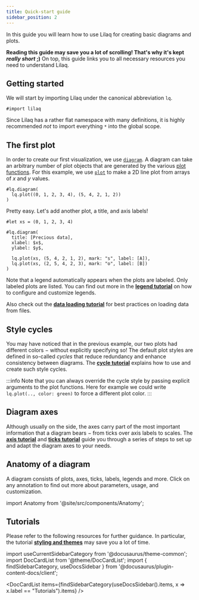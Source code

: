```yaml
---
title: Quick-start guide
sidebar_position: 2
---
```


In this guide you will learn how to use Lilaq for creating basic diagrams and plots. 

**Reading this guide may save you a lot of scrolling! That's why it's kept _really short_ ;)**
On top, this guide links you to all necessary resources you need to understand Lilaq. 


## Getting started

We will start by importing Lilaq under the canonical abbreviation `lq`.
```typ
#import lilaq
```
Since Lilaq has a rather flat namespace with many definitions, it is highly recommended *not* to import everything `*` into the global scope. 




## The first plot

In order to create our first visualization, we use [`diagram`](./reference/diagram). A diagram can take an arbitrary number of plot objects that are generated by the various [plot functions](./plot-types). For this example, we use [`plot`](./reference/plot) to make a 2D line plot from arrays of $x$ and $y$ values. 

```typ example
#lq.diagram(
  lq.plot((0, 1, 2, 3, 4), (5, 4, 2, 1, 2))
)
```
Pretty easy. Let's add another plot, a title, and axis labels!
```typ example
#let xs = (0, 1, 2, 3, 4)

#lq.diagram(
  title: [Precious data],
  xlabel: $x$, 
  ylabel: $y$,

  lq.plot(xs, (5, 4, 2, 1, 2), mark: "s", label: [A]),
  lq.plot(xs, (2, 5, 4, 2, 3), mark: "o", label: [B])
)
```
Note that a legend automatically appears when the plots are labeled. Only labeled plots are listed. You can find out more in the [**legend tutorial**](./tutorials/legend) on how to configure and customize legends. 

Also check out the [**data loading tutorial**](./tutorials/data-loading) for best practices on loading data from files. 




## Style cycles

You may have noticed that in the previous example, our two plots had different colors − without explicitly specifying so! The default plot styles are defined in so-called _cycles_ that reduce redundancy and enhance consistency between diagrams. The [**cycle tutorial**](tutorials/cycles) explains how to use and create such style cycles. 

:::info
Note that you can always override the cycle style by passing explicit arguments to the plot functions. Here for example we could write `lq.plot(.., color: green)` to force a different plot color. 
:::




## Diagram axes

Although usually on the side, the axes carry part of the most important information that a diagram bears − from ticks over axis labels to scales. The [**axis tutorial**](tutorials/axis) and [**ticks tutorial**](tutorials/ticks) guide you through a series of steps to set up and adapt the diagram axes to your needs.  




## Anatomy of a diagram

A diagram consists of plots, axes, ticks, labels, legends and more. Click on any annotation to find out more about parameters, usage, and customization. 

import Anatomy from '@site/src/components/Anatomy';

<Anatomy />




## Tutorials

Please refer to the following resources for further guidance. In particular, the tutorial [**styling and themes**](tutorials/styling-and-themes) may save you a lot of time. 

import useCurrentSidebarCategory from '@docusaurus/theme-common';
import DocCardList from '@theme/DocCardList';
import { findSidebarCategory, useDocsSidebar } from '@docusaurus/plugin-content-docs/client';

<DocCardList items={findSidebarCategory(useDocsSidebar().items, x => x.label == "Tutorials").items} />
 